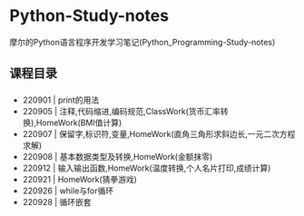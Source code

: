 # Python-Study-notes
摩尔的Python语言程序开发学习笔记(Python_Programming-Study-notes)

## 课程目录
### 
* 220901 | print的用法
* 220905 | 注释,代码缩进,编码规范,ClassWork(货币汇率转换),HomeWork(BMI值计算)
* 220907 | 保留字,标识符,变量,HomeWork(直角三角形求斜边长,一元二次方程求解)
* 220908 | 基本数据类型及转换,HomeWork(金额抹零)
* 220912 | 输入输出函数,HomeWork(温度转换,个人名片打印,成绩计算)
* 220921 | HomeWork(猜拳游戏)
* 220926 | while与for循环
* 220928 | 循环嵌套